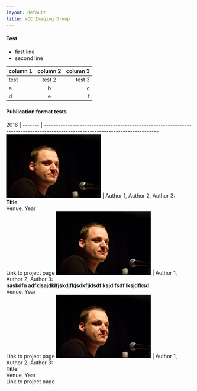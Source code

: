 ```yaml
---
layout: default
title: VCC Imaging Group
---
```


#### Test
- first line
- second line

column 1 | column 2 | column 3
-------- | :--------: | --------:
test | test 2 | test 3
a| b | c
d | e | f


#### Publication format tests

2016 | 
------- | ------------------------------------------------------------------------------------------------------------------------------
![wh](Images/heidrich.jpg) |  Author 1, Author 2, Author 3:<br>**Title**<br>Venue, Year<br>Link to project page
![wh](Images/heidrich.jpg) |  Author 1, Author 2, Author 3:<br>**naskdfn adfklsajdklfjskdjfkjsdkfjklsdf ksjd fsdf lksjdfksd**<br>Venue, Year<br>Link to project page
![wh](Images/heidrich.jpg) |  Author 1, Author 2, Author 3:<br>**Title**<br>Venue, Year<br>Link to project page


